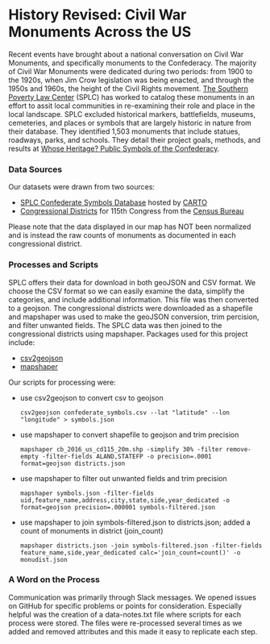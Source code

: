 # History Revised: Civil War Monuments Across the US
Recent events have brought about a national conversation on Civil War Monuments, and specifically monuments to the Confederacy. The majority of Civil War Monuments were dedicated during two periods: from 1900 to the 1920s, when Jim Crow legislation was being enacted, and through the 1950s and 1960s, the height of the Civil Rights movement. 
[The Southern Poverty Law Center](https://www.splcenter.org/) (SPLC) has worked to catalog these monuments in an effort to assit local communities in re-examining their role and place in the local landscape. SPLC excluded historical markers, battlefields, museums, cemeteries, and places or symbols that are largely historic in nature from their database. They identified 1,503 monuments that include statues, roadways, parks, and schools. They detail their project goals, methods, and results at [Whose Heritage? Public Symbols of the Confederacy](https://www.splcenter.org/20160421/whose-heritage-public-symbols-confederacy). 

### Data Sources
Our datasets were drawn from two sources:
* [SPLC Confederate Symbols Database](https://splcenter.carto.com/tables/confederate_symbols/public) hosted by [CARTO](https://carto.com/)
* [Congressional Districts](https://www.census.gov/geo/maps-data/data/cbf/cbf_cds.html) for 115th Congress from the [Census Bureau](https://www.census.gov/en.html)

Please note that the data displayed in our map has NOT been normalized and is instead the raw counts of monuments as documented in each congressional district.

### Processes and Scripts
SPLC offers their data for download in both geoJSON and CSV format. We choose the CSV format so we can easily examine the data, simplify the categories, and include additional information. This file was then converted to a geojson. The congressional districts were downloaded as a shapefile and mapshaper was used to make the geoJSON conversion, trim percision, and filter unwanted fields. The SPLC data was then joined to the congressional districts using mapshaper. Packages used for this project include:
* [csv2geojson](https://github.com/mapbox/csv2geojson)
* [mapshaper](https://github.com/mbloch/mapshaper)

Our scripts for processing were:
* use csv2geojson to convert csv to geojson

  `csv2geojson confederate_symbols.csv --lat "latitude" --lon "longitude" > symbols.json`

* use mapshaper to convert shapefile to geojson and trim precision

  `mapshaper cb_2016_us_cd115_20m.shp -simplify 30% -filter remove-empty -filter-fields ALAND,STATEFP -o precision=.0001 format=geojson districts.json`

*  use mapshaper to filter out unwanted fields and trim precision

   `mapshaper symbols.json -filter-fields uid,feature_name,address,city,state,side,year_dedicated -o format=geojson precision=.000001 symbols-filtered.json`

*  use mapshaper to join symbols-filtered.json to districts.json; added a count of monuments in district (join_count)

   `mapshaper districts.json -join symbols-filtered.json -filter-fields feature_name,side,year_dedicated calc='join_count=count()' -o monudist.json`

### A Word on the Process
Communication was primarily through Slack messages. We opened issues on GitHub for specific problems or points for consideration. Especially helpful was the creation of a data-notes.txt file where scripts for each process were stored. The files were re-processed several times as we added and removed attributes and this made it easy to replicate each step.

